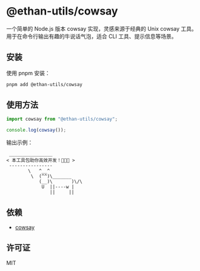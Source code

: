 # @ethan-utils/cowsay

一个简单的 Node.js 版本 cowsay 实现，灵感来源于经典的 Unix cowsay 工具。用于在命令行输出有趣的牛说话气泡，适合 CLI 工具、提示信息等场景。

## 安装

使用 pnpm 安装：

```bash
pnpm add @ethan-utils/cowsay
```

## 使用方法

```ts
import cowsay from "@ethan-utils/cowsay";

console.log(cowsay());
```

输出示例：

```
 ________________
< 本工具包助你高效开发！🚂🚂🚂 >
 ----------------
        \   ^__^
         \  (^^)\_______
            (__)\       )\/\
             U  ||----w |
                ||     ||
```

## 依赖

- [cowsay](https://www.npmjs.com/package/cowsay)

## 许可证

MIT
